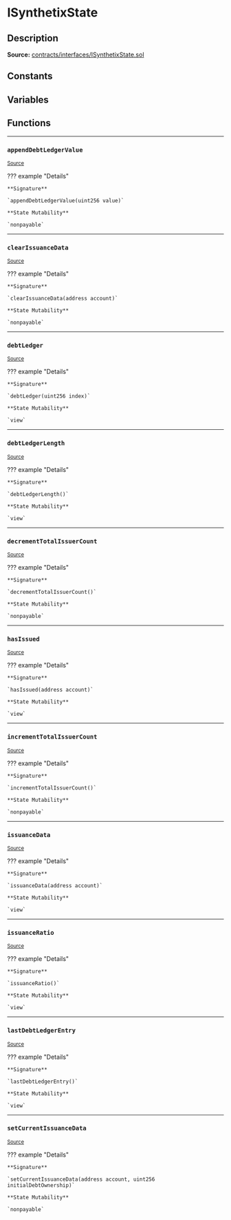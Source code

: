 # ISynthetixState

## Description


**Source:** [contracts/interfaces/ISynthetixState.sol](https://github.com/Synthetixio/synthetix/tree/v2.21.15contracts/interfaces/ISynthetixState.sol)

## Constants

## Variables

## Functions


---
### `appendDebtLedgerValue`

<sub>[Source](https://github.com/Synthetixio/synthetix/tree/v2.21.15contracts/interfaces/ISynthetixState.sol#L25)</sub>



??? example "Details"

    **Signature**

    `appendDebtLedgerValue(uint256 value)`

    **State Mutability**

    `nonpayable`


---
### `clearIssuanceData`

<sub>[Source](https://github.com/Synthetixio/synthetix/tree/v2.21.15contracts/interfaces/ISynthetixState.sol#L27)</sub>



??? example "Details"

    **Signature**

    `clearIssuanceData(address account)`

    **State Mutability**

    `nonpayable`


---
### `debtLedger`

<sub>[Source](https://github.com/Synthetixio/synthetix/tree/v2.21.15contracts/interfaces/ISynthetixState.sol#L6)</sub>



??? example "Details"

    **Signature**

    `debtLedger(uint256 index)`

    **State Mutability**

    `view`


---
### `debtLedgerLength`

<sub>[Source](https://github.com/Synthetixio/synthetix/tree/v2.21.15contracts/interfaces/ISynthetixState.sol#L12)</sub>



??? example "Details"

    **Signature**

    `debtLedgerLength()`

    **State Mutability**

    `view`


---
### `decrementTotalIssuerCount`

<sub>[Source](https://github.com/Synthetixio/synthetix/tree/v2.21.15contracts/interfaces/ISynthetixState.sol#L21)</sub>



??? example "Details"

    **Signature**

    `decrementTotalIssuerCount()`

    **State Mutability**

    `nonpayable`


---
### `hasIssued`

<sub>[Source](https://github.com/Synthetixio/synthetix/tree/v2.21.15contracts/interfaces/ISynthetixState.sol#L14)</sub>



??? example "Details"

    **Signature**

    `hasIssued(address account)`

    **State Mutability**

    `view`


---
### `incrementTotalIssuerCount`

<sub>[Source](https://github.com/Synthetixio/synthetix/tree/v2.21.15contracts/interfaces/ISynthetixState.sol#L19)</sub>



??? example "Details"

    **Signature**

    `incrementTotalIssuerCount()`

    **State Mutability**

    `nonpayable`


---
### `issuanceData`

<sub>[Source](https://github.com/Synthetixio/synthetix/tree/v2.21.15contracts/interfaces/ISynthetixState.sol#L10)</sub>



??? example "Details"

    **Signature**

    `issuanceData(address account)`

    **State Mutability**

    `view`


---
### `issuanceRatio`

<sub>[Source](https://github.com/Synthetixio/synthetix/tree/v2.21.15contracts/interfaces/ISynthetixState.sol#L8)</sub>



??? example "Details"

    **Signature**

    `issuanceRatio()`

    **State Mutability**

    `view`


---
### `lastDebtLedgerEntry`

<sub>[Source](https://github.com/Synthetixio/synthetix/tree/v2.21.15contracts/interfaces/ISynthetixState.sol#L16)</sub>



??? example "Details"

    **Signature**

    `lastDebtLedgerEntry()`

    **State Mutability**

    `view`


---
### `setCurrentIssuanceData`

<sub>[Source](https://github.com/Synthetixio/synthetix/tree/v2.21.15contracts/interfaces/ISynthetixState.sol#L23)</sub>



??? example "Details"

    **Signature**

    `setCurrentIssuanceData(address account, uint256 initialDebtOwnership)`

    **State Mutability**

    `nonpayable`

